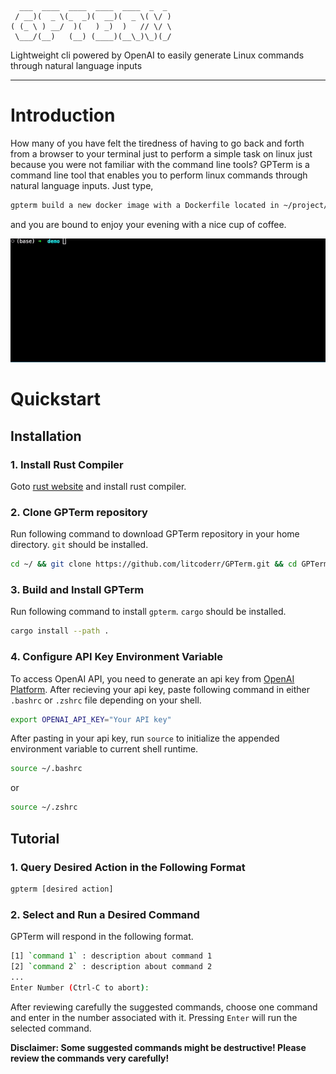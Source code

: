 ```plaintext
  ___  ____  ____  ____  ____  _  _ 
 / __)(  _ \(_  _)(  __)(  _ \( \/ )
( (_ \ ) __/  )(   ) _)  )   // \/ \
 \___/(__)   (__) (____)(__\_)\_)(_/
```

Lightweight cli powered by OpenAI to easily generate Linux commands through natural language inputs

---

# Introduction

How many of you have felt the tiredness of having to go back and forth from a browser to your terminal just to perform a simple task on linux just because you were not familiar with the command line tools? GPTerm is a command line tool that enables you to perform linux commands through natural language inputs. Just type,

```bash
gpterm build a new docker image with a Dockerfile located in ~/project/dockerfile/ named someone/my_awesome_image:latest
```

and you are bound to enjoy your evening with a nice cup of coffee.

![Demo GIF](assets/demo.gif)

# Quickstart

## Installation

### 1. Install Rust Compiler

Goto [rust website](https://www.rust-lang.org/tools/install) and install rust compiler.

### 2. Clone GPTerm repository

Run following command to download GPTerm repository in your home directory. `git` should be installed.

```bash
cd ~/ && git clone https://github.com/litcoderr/GPTerm.git && cd GPTerm/gpterm
```

### 3. Build and Install GPTerm

Run following command to install `gpterm`. `cargo` should be installed.

```bash
cargo install --path .
```

### 4. Configure API Key Environment Variable

To access OpenAI API, you need to generate an api key from [OpenAI Platform](https://platform.openai.com/docs/overview). After recieving your api key, paste following command in either `.bashrc` or `.zshrc` file depending on your shell.

```bash
export OPENAI_API_KEY="Your API key"
```

After pasting in your api key, run `source` to initialize the appended environment variable to current shell runtime.

```bash
source ~/.bashrc
```

or

```bash
source ~/.zshrc
```

## Tutorial

### 1. Query Desired Action in the Following Format

```bash
gpterm [desired action]
```

### 2. Select and Run a Desired Command

GPTerm will respond in the following format.

```bash
[1] `command 1` : description about command 1
[2] `command 2` : description about command 2
...
Enter Number (Ctrl-C to abort): 
```

After reviewing carefully the suggested commands, choose one command and enter in the number associated with it. Pressing `Enter` will run the selected command.

**Disclaimer: Some suggested commands might be destructive! Please review the commands very carefully!**

